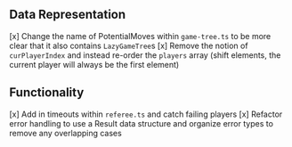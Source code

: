 ## Data Representation

[x] Change the name of PotentialMoves within `game-tree.ts` to be more clear that it also contains `LazyGameTree`s
[x] Remove the notion of `curPlayerIndex` and instead re-order the `players` array (shift elements, the current player will always be the first element)

## Functionality

[x] Add in timeouts within `referee.ts` and catch failing players
[x] Refactor error handling to use a Result data structure and organize error types to remove any overlapping cases
